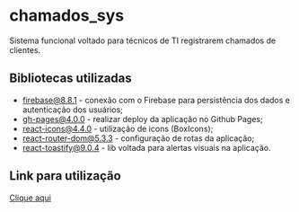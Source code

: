 # chamados_sys

Sistema funcional voltado para técnicos de TI registrarem chamados de clientes. 

##  Bibliotecas utilizadas
* firebase@8.8.1 - conexão com o Firebase para persistência dos dados e autenticação dos usuários;
* gh-pages@4.0.0 - realizar deploy da aplicação no Github Pages;
* react-icons@4.4.0 - utilização de icons (BoxIcons);
* react-router-dom@5.3.3 - configuração de rotas da aplicação;
* react-toastify@9.0.4 - lib voltada para alertas visuais na aplicação.

## Link para utilização
<a href='https://github.com/marcelorodry/Sys-chamados.git'>Clique aqui</a>
